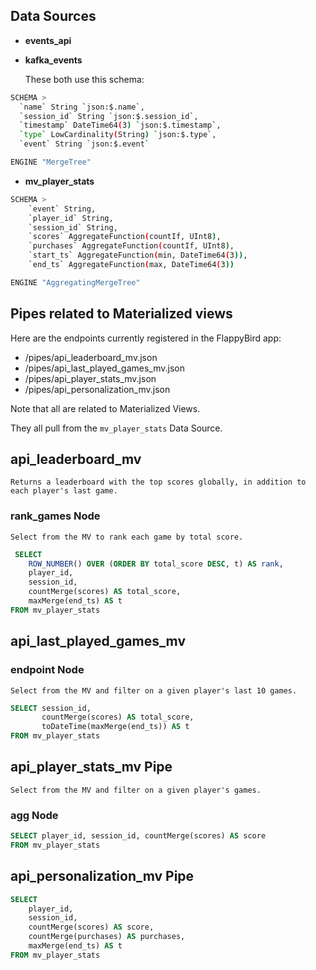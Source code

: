 
## Data Sources

* **events_api**
* **kafka_events**

  These both use this schema:
```bash
SCHEMA >
  `name` String `json:$.name`,
  `session_id` String `json:$.session_id`,
  `timestamp` DateTime64(3) `json:$.timestamp`,
  `type` LowCardinality(String) `json:$.type`,
  `event` String `json:$.event`

ENGINE "MergeTree"
```

* **mv_player_stats**

```bash
SCHEMA >
    `event` String,
    `player_id` String,
    `session_id` String,
    `scores` AggregateFunction(countIf, UInt8),
    `purchases` AggregateFunction(countIf, UInt8),
    `start_ts` AggregateFunction(min, DateTime64(3)),
    `end_ts` AggregateFunction(max, DateTime64(3))

ENGINE "AggregatingMergeTree"
```

## Pipes related to Materialized views

Here are the endpoints currently registered in the FlappyBird app:

* /pipes/api_leaderboard_mv.json
* /pipes/api_last_played_games_mv.json
* /pipes/api_player_stats_mv.json
* /pipes/api_personalization_mv.json

Note that all are related to Materialized Views.

They all pull from the `mv_player_stats` Data Source. 






## api_leaderboard_mv

`Returns a leaderboard with the top scores globally, in addition to each player's last game.`

### rank_games Node

`Select from the MV to rank each game by total score.`

```sql
 SELECT
    ROW_NUMBER() OVER (ORDER BY total_score DESC, t) AS rank,
    player_id,
    session_id,
    countMerge(scores) AS total_score,
    maxMerge(end_ts) AS t
FROM mv_player_stats
```

## api_last_played_games_mv

### endpoint Node
`Select from the MV and filter on a given player's last 10 games.`

```sql
SELECT session_id,
       countMerge(scores) AS total_score,
       toDateTime(maxMerge(end_ts)) AS t
FROM mv_player_stats
```

## api_player_stats_mv Pipe

`Select from the MV and filter on a given player's games.`

### agg Node

```sql
SELECT player_id, session_id, countMerge(scores) AS score
FROM mv_player_stats
```


## api_personalization_mv Pipe

```sql
SELECT
    player_id,
    session_id,
    countMerge(scores) AS score,
    countMerge(purchases) AS purchases,
    maxMerge(end_ts) AS t
FROM mv_player_stats
```
